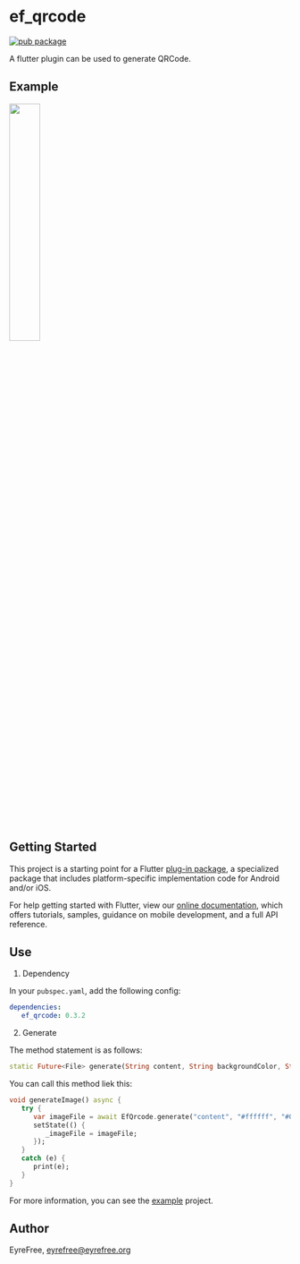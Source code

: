 # ef_qrcode

[![pub package](https://img.shields.io/pub/v/ef_qrcode.svg)](https://pub.dartlang.org/packages/ef_qrcode)

A flutter plugin can be used to generate QRCode.

## Example

<img src="https://raw.githubusercontent.com/efpub/ef_qrcode/master/example/example.jpg" width="33%"/>

## Getting Started

This project is a starting point for a Flutter [plug-in package](https://flutter.io/developing-packages/), a specialized package that includes platform-specific implementation code for Android and/or iOS.

For help getting started with Flutter, view our [online documentation](https://flutter.io/docs), which offers tutorials, samples, guidance on mobile development, and a full API reference.

## Use

1. Dependency

In your `pubspec.yaml`, add the following config:

```yaml
dependencies:
   ef_qrcode: 0.3.2
```

2. Generate

The method statement is as follows:

```dart
static Future<File> generate(String content, String backgroundColor, String foregroundColor)
```

You can call this method liek this:

```dart
void generateImage() async {
   try {
      var imageFile = await EfQrcode.generate("content", "#ffffff", "#000000");
      setState(() {
         _imageFile = imageFile;
      });
   }
   catch (e) {
      print(e);
   }
}
```

For more information, you can see the [example](https://github.com/EFPub/ef_qrcode/blob/master/example/lib/main.dart) project.

## Author

EyreFree, eyrefree@eyrefree.org
